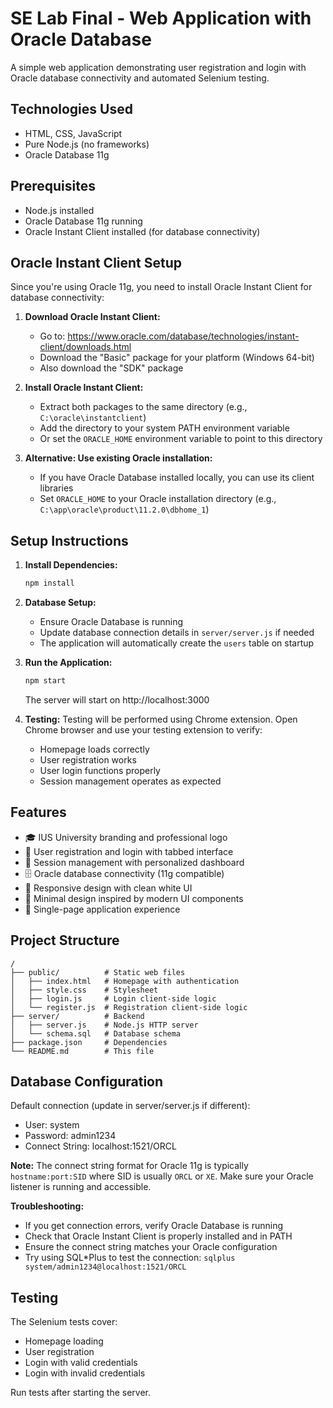 # SE Lab Final - Web Application with Oracle Database

A simple web application demonstrating user registration and login with Oracle database connectivity and automated Selenium testing.

## Technologies Used
- HTML, CSS, JavaScript
- Pure Node.js (no frameworks)
- Oracle Database 11g

## Prerequisites
- Node.js installed
- Oracle Database 11g running
- Oracle Instant Client installed (for database connectivity)

## Oracle Instant Client Setup

Since you're using Oracle 11g, you need to install Oracle Instant Client for database connectivity:

1. **Download Oracle Instant Client:**
   - Go to: https://www.oracle.com/database/technologies/instant-client/downloads.html
   - Download the "Basic" package for your platform (Windows 64-bit)
   - Also download the "SDK" package

2. **Install Oracle Instant Client:**
   - Extract both packages to the same directory (e.g., `C:\oracle\instantclient`)
   - Add the directory to your system PATH environment variable
   - Or set the `ORACLE_HOME` environment variable to point to this directory

3. **Alternative: Use existing Oracle installation:**
   - If you have Oracle Database installed locally, you can use its client libraries
   - Set `ORACLE_HOME` to your Oracle installation directory (e.g., `C:\app\oracle\product\11.2.0\dbhome_1`)

## Setup Instructions

1. **Install Dependencies:**
   ```bash
   npm install
   ```

2. **Database Setup:**
   - Ensure Oracle Database is running
   - Update database connection details in `server/server.js` if needed
   - The application will automatically create the `users` table on startup

3. **Run the Application:**
   ```bash
   npm start
   ```
   The server will start on http://localhost:3000

4. **Testing:**
   Testing will be performed using Chrome extension.
   Open Chrome browser and use your testing extension to verify:
   - Homepage loads correctly
   - User registration works
   - User login functions properly
   - Session management operates as expected

## Features
- 🎓 IUS University branding and professional logo
- 🔐 User registration and login with tabbed interface
- 👤 Session management with personalized dashboard
- 🗄️ Oracle database connectivity (11g compatible)
- 📱 Responsive design with clean white UI
- 🎨 Minimal design inspired by modern UI components
- 🚀 Single-page application experience

## Project Structure
```
/
├── public/          # Static web files
│   ├── index.html   # Homepage with authentication
│   ├── style.css    # Stylesheet
│   ├── login.js     # Login client-side logic
│   └── register.js  # Registration client-side logic
├── server/          # Backend
│   ├── server.js    # Node.js HTTP server
│   └── schema.sql   # Database schema
├── package.json     # Dependencies
└── README.md        # This file
```

## Database Configuration
Default connection (update in server/server.js if different):
- User: system
- Password: admin1234
- Connect String: localhost:1521/ORCL

**Note:** The connect string format for Oracle 11g is typically `hostname:port:SID` where SID is usually `ORCL` or `XE`. Make sure your Oracle listener is running and accessible.

**Troubleshooting:**
- If you get connection errors, verify Oracle Database is running
- Check that Oracle Instant Client is properly installed and in PATH
- Ensure the connect string matches your Oracle configuration
- Try using SQL*Plus to test the connection: `sqlplus system/admin1234@localhost:1521/ORCL`

## Testing
The Selenium tests cover:
- Homepage loading
- User registration
- Login with valid credentials
- Login with invalid credentials

Run tests after starting the server.
